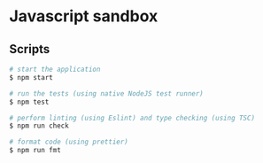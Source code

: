 # Javascript sandbox

## Scripts

```bash
# start the application
$ npm start

# run the tests (using native NodeJS test runner)
$ npm test

# perform linting (using Eslint) and type checking (using TSC)
$ npm run check

# format code (using prettier)
$ npm run fmt
```
